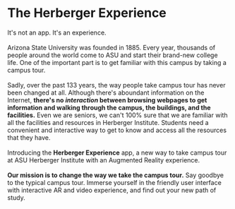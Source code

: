 # The Herberger Experience
It's not an app. It's an experience.<br>
<br>
Arizona State University was founded in 1885. Every year, thousands of people around the world come to ASU and start their brand-new college life. One of the important part is to get familiar with this campus by taking a campus tour.<br>
<br>
Sadly, over the past 133 years, the way people take campus tour has never been changed at all. Although there's aboundant information on the Internet, <strong>there's no <em>interaction</em> between browsing webpages to get information and walking through the campus, the buildings, and the facilities.</strong> Even we are seniors, we can't 100% sure that we are familiar with all the facilities and resources in Herberger Institute. Students need a convenient and interactive way to get to know and access all the resources that they have.<br>
<br>
Introducing the <strong>Herberger Experience</strong> app, a new way to take campus tour at ASU Herberger Institute with an Augmented Reality experience.<br>
<br>
<strong>Our mission is to change the way we take the campus tour.</strong> Say goodbye to the typical campus tour. Immerse yourself in the friendly user interface with interactive AR and video experience, and find out your new path of study.
